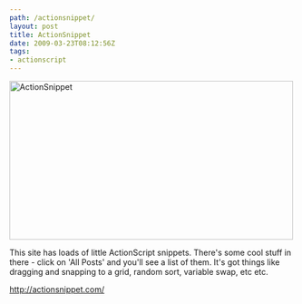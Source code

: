 ```yaml
---
path: /actionsnippet/
layout: post
title: ActionSnippet
date: 2009-03-23T08:12:56Z
tags:
- actionscript
---
```


<a href="http://actionsnippet.com/" target="_blank"><img class="alignnone size-full wp-image-825" title="ActionSnippet" src="http://uploads.psyked.co.uk/2009/03/actionsnippet.jpg" alt="ActionSnippet" width="500" height="280" /></a>

This site has loads of little ActionScript snippets. There's some cool stuff in there - click on 'All Posts' and you'll see a list of them.
It's got things like dragging and snapping to a grid, random sort, variable swap, etc etc.

<a href="http://actionsnippet.com/" target="_blank">http://actionsnippet.com/</a>